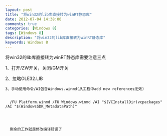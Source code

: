 ```yaml
---
layout: post
title: "将win32的lib库直接转为winRT静态库"
date: 2012-07-04 14:38:00 
comments: true
categories: [Windows 8]
tags: [Windows 8]
description: "将win32的lib库直接转为winRT静态库"
keywords: Windows 8
---
```



 将win32的lib库直接转为winRT静态库需要注意三点
 
  1、打开/ZW开关，关闭/GM开关
  
   2、忽略OLE32.LIB
   
    3、手动使用命令/AI包含Windows.winmd(从工程中add new references无效)
    
     
      /FU Platform.winmd /FU Windows.winmd /AI "$(VCInstallDir)vcpackages" /AI "$(WindowsSDK_MetadataPath)"
      
      
     
     
      剩余的工作就是修改编译错误了
      
      
     
     
     
    
   
  
 


